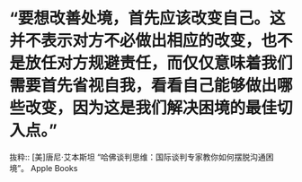 # “要想改善处境，首先应该改变自己。这并不表示对方不必做出相应的改变，也不是放任对方规避责任，而仅仅意味着我们需要首先省视自我，看看自己能够做出哪些改变，因为这是我们解决困境的最佳切入点。”

抜粋:: [美]唐尼·艾本斯坦  “哈佛谈判思维：国际谈判专家教你如何摆脱沟通困境”。 Apple Books  
